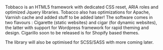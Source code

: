 Tobbaco is an HTML5 framework with dedicated CSS reset, ARIA roles and optimized Jquery libraries.
Tobacco also has optimizations for Apache, Varnish cache and added stuff to be added later!
The software comes in two flavours : Cigarette (static websites) and cigar (for dynamic websites), the latter with support for Wordpress framework for rapid theming and design. Cigarillo soon to be released is for Shopify based themes.

The library will also be optimised for SCSS/SASS with more coming later.
